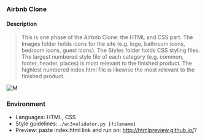 ### Airbnb Clone

#### Description
> This is one phase of the Airbnb Clone: the HTML and CSS part. The Images
> folder holds icons for the site (e.g. logo, bathroom icons, bedroom icons,
> guest icons). The Styles folder holds CSS styling files. The largest numbered
> style file of each category (e.g. common, footer, header, places) is most
> relevant to the finished product. The highlest numbered index.html file is
> likewise the most relevant to the finished product.

![M](https://i.postimg.cc/rmKmmj02/Web-airbnb.png)

### Environment
* Languages: HTML, CSS
* Style guidelines: ```./wc3validator.py [filename]```
* Preview: paste index.html link and run on: http://htmlpreview.github.io/?
